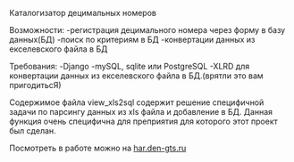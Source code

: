 Каталогизатор децимальных номеров

Возможности:
-регистрация децимального номера через форму в базу данных(БД)
-поиск по критериям в БД
-конвертации данных из екселевского файла в БД

Требования:
-Django
-mySQL, sqlite или PostgreSQL
-XLRD для конвертации данных из екселевского файла в БД.(врятли это вам пригодитьсЯ)

Содержимое файла view_xls2sql содержит решение специфичной задачи по парсингу данных из xls файла и добавление в БД. Данная функция очень специфична для преприятия для которого этот проект был сделан.

Посмотреть в работе можно на <a href=http://har.den-gts.ru>har.den-gts.ru</a>
